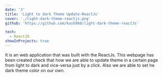 ```yaml
---
date: '3'
title: 'Light to dark Theme Update-ReactJs'
cover: './light-dark-theme-reactjs.png'
github: 'https://github.com/kush960/light-dark-theme-reactJs'

tech:
  - ReactJS
showInProjects: true
---
```


It is an web application that was built with the ReactJs. This webpage has been created check that how we are able to update theme in a certain page from light to dark and vice-versa just by a click. Also we are able to set he dark theme color on our own.
